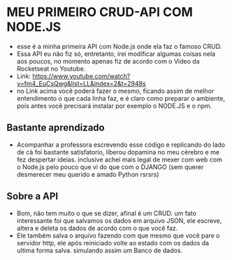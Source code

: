 # MEU PRIMEIRO CRUD-API COM NODE.JS

- esse é a minha primeira API com Node.js onde ela faz o famoso CRUD.
- Essa API eu não fiz só, entretanto, irei modificar algumas coisas nela aos poucos, no momento apenas fiz de acordo com o Video da Rocketseat no Youtube.
- Link: https://www.youtube.com/watch?v=fm4_EuCsQwg&list=LL&index=2&t=2948s
- no Link acima você poderá fazer o mesmo, ficando assim de melhor entendimento o que cada linha faz, e é claro como preparar o ambiente, pois antes você precisará instalar por exemplo o NODE.JS e o npm.

## Bastante aprendizado

- Acompanhar a professora escrevendo esse código e replicando do lado de cá foi bastante satisfatorio, liberou dopamina no meu cérebro e me fez despertar ideias. inclusive achei mais legal de mexer com web com o Node.js pelo pouco que vi do que com o DJANGO (sem querer desmerecer meu querido e amado Python rsrsrs)

## Sobre a API

- Bom, não tem muito o que se dizer, afinal é um CRUD. um fato interessante foi que salvamos os dados em arquivo JSON, ele escreve, altera e deleta os dados de acordo com o que você faz.
- Ele também salva o arquivo fazendo com que mesmo que você pare o servidor http, ele após reiniciado volte ao estado com os dados da ultima forma salva. simulando assim um Banco de dados.